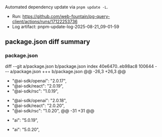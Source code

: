 Automated dependency update via `pnpm update -L`.

- Run: https://github.com/web-fountain/pg-query-client/actions/runs/17122253736
- Log artifact: pnpm-update-log-2025-08-21_09-01-59

**package.json diff summary**
---
### package.json
diff --git a/package.json b/package.json
index 40e6470..eb98ac8 100644
--- a/package.json
+++ b/package.json
@@ -26,3 +26,3 @@
-    "@ai-sdk/openai": "2.0.17",
-    "@ai-sdk/react": "2.0.19",
-    "@ai-sdk/rsc": "1.0.19",
+    "@ai-sdk/openai": "2.0.18",
+    "@ai-sdk/react": "2.0.20",
+    "@ai-sdk/rsc": "1.0.20",
@@ -31 +31 @@
-    "ai": "5.0.19",
+    "ai": "5.0.20",

